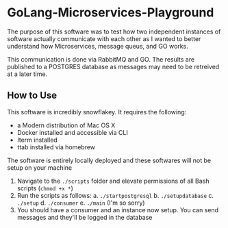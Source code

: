# GoLang-Microservices-Playground
The purpose of this software was to test how two independent instances of software actually communicate with each other as I wanted
to better understand how Microservices, message queus, and GO works. 

This communication is done via RabbitMQ and GO. The results are published to a POSTGRES database as messages may need to be retreived at a later time.

## How to Use
This software is incredibly snowflakey. It requires the following:
- a Modern distribution of Mac OS X
- Docker installed and accessible via CLI
- Iterm installed
- ttab installed via homebrew

The software is entirely locally deployed and these softwares will not be setup on your machine

1. Navigate to the `./scripts` folder and elevate permissions of all Bash scripts (`chmod +x *`)
2. Run the scripts as follows:
  a. `./startpostgresql`
  b. `./setupdatabase`
  c. `./setup`
  d. `./consumer`
  e. `./main`
  (I'm so sorry)
3. You should have a consumer and an instance now setup. You can send messages and they'll be logged in the database
